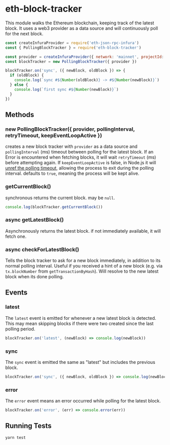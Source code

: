 # eth-block-tracker

This module walks the Ethereum blockchain, keeping track of the latest block.
It uses a web3 provider as a data source and will continuously poll for the next block.

```js
const createInfuraProvider = require('eth-json-rpc-infura')
const { PollingBlockTracker } = require('eth-block-tracker')

const provider = createInfuraProvider({ network: 'mainnet', projectId: process.env.INFURA_PROJECT_ID })
const blockTracker = new PollingBlockTracker({ provider })

blockTracker.on('sync', ({ newBlock, oldBlock }) => {
  if (oldBlock) {
    console.log(`sync #${Number(oldBlock)} -> #${Number(newBlock)}`)
  } else {
    console.log(`first sync #${Number(newBlock)}`)
  }
})
```

## Methods

### new PollingBlockTracker({ provider, pollingInterval, retryTimeout, keepEventLoopActive })

creates a new block tracker with `provider` as a data source and
`pollingInterval` (ms) timeout between polling for the latest block.
If an Error is encountered when fetching blocks, it will wait `retryTimeout` (ms) before attempting again.
If `keepEventLoopActive` is false, in Node.js it will [unref the polling timeout](https://nodejs.org/api/timers.html#timers_timeout_unref), allowing the process to exit during the polling interval. defaults to `true`, meaning the process will be kept alive.

### getCurrentBlock()

synchronous returns the current block. may be `null`.

```js
console.log(blockTracker.getCurrentBlock())
```

### async getLatestBlock()

Asynchronously returns the latest block.
if not immediately available, it will fetch one.

### async checkForLatestBlock()

Tells the block tracker to ask for a new block immediately, in addition to its normal polling interval.
Useful if you received a hint of a new block (e.g. via `tx.blockNumber` from `getTransactionByHash`).
Will resolve to the new latest block when its done polling.

## Events

### latest

The `latest` event is emitted for whenever a new latest block is detected.
This may mean skipping blocks if there were two created since the last polling period.

```js
blockTracker.on('latest', (newBlock) => console.log(newBlock))
```

### sync

The `sync` event is emitted the same as "latest" but includes the previous block.

```js
blockTracker.on('sync', ({ newBlock, oldBlock }) => console.log(newBlock, oldBlock))
```

### error

The `error` event means an error occurred while polling for the latest block.

```js
blockTracker.on('error', (err) => console.error(err))
```

## Running Tests

```bash
yarn test
```
